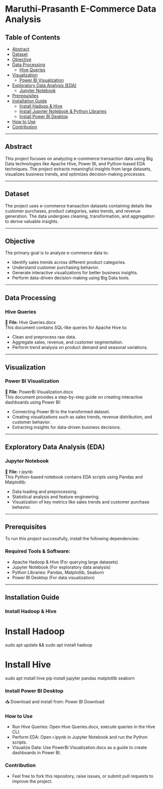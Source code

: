 # Maruthi-Prasanth E-Commerce Data Analysis

## Table of Contents

- [Abstract](#abstract)
- [Dataset](#dataset)
- [Objective](#objective)
- [Data Processing](#data-processing)
  - [Hive Queries](#hive-queries)
- [Visualization](#visualization)
  - [Power BI Visualization](#power-bi-visualization)
- [Exploratory Data Analysis (EDA)](#exploratory-data-analysis-eda)
  - [Jupyter Notebook](#jupyter-notebook)
- [Prerequisites](#prerequisites)
- [Installation Guide](#installation-guide)
  - [Install Hadoop & Hive](#install-hadoop--hive)
  - [Install Jupyter Notebook & Python Libraries](#install-jupyter-notebook--python-libraries)
  - [Install Power BI Desktop](#install-power-bi-desktop)
- [How to Use](#how-to-use)
- [Contribution](#contribution)

---

## Abstract

This project focuses on analyzing e-commerce transaction data using Big Data technologies like Apache Hive, Power BI, and Python-based EDA techniques. The project extracts meaningful insights from large datasets, visualizes business trends, and optimizes decision-making processes.

---

## Dataset

The project uses e-commerce transaction datasets containing details like customer purchases, product categories, sales trends, and revenue generation. The data undergoes cleaning, transformation, and aggregation to derive valuable insights.

---

## Objective

The primary goal is to analyze e-commerce data to:

- Identify sales trends across different product categories.
- Understand customer purchasing behavior.
- Generate interactive visualizations for better business insights.
- Perform data-driven decision-making using Big Data tools.

---

## Data Processing

### Hive Queries

📄 **File:** Hive Queries.docx  
This document contains SQL-like queries for Apache Hive to:

- Clean and preprocess raw data.
- Aggregate sales, revenue, and customer segmentation.
- Perform trend analysis on product demand and seasonal variations.

---

## Visualization

### Power BI Visualization

📄 **File:** PowerBi Visualization.docx  
This document provides a step-by-step guide on creating interactive dashboards using Power BI:

- Connecting Power BI to the transformed dataset.
- Creating visualizations such as sales trends, revenue distribution, and customer behavior.
- Extracting insights for data-driven business decisions.

---

## Exploratory Data Analysis (EDA)

### Jupyter Notebook

📄 **File:** r.ipynb  
This Python-based notebook contains EDA scripts using Pandas and Matplotlib:

- Data loading and preprocessing.
- Statistical analysis and feature engineering.
- Visualization of key metrics like sales trends and customer purchase behavior.

---

## Prerequisites

To run this project successfully, install the following dependencies:

### Required Tools & Software:

- Apache Hadoop & Hive (For querying large datasets)
- Jupyter Notebook (For exploratory data analysis)
- Python Libraries: Pandas, Matplotlib, Seaborn
- Power BI Desktop (For data visualization)

---

## Installation Guide

### Install Hadoop & Hive


# Install Hadoop
sudo apt update && sudo apt install hadoop

# Install Hive
sudo apt install hive
pip install jupyter pandas matplotlib seaborn
### Install Power BI Desktop
📥 Download and install from: Power BI Download

### How to Use

- Run Hive Queries: Open Hive Queries.docx, execute queries in the Hive CLI.
- Perform EDA: Open r.ipynb in Jupyter Notebook and run the Python scripts.
- Visualize Data: Use PowerBi Visualization.docx as a guide to create dashboards in Power BI.

### Contribution
- Feel free to fork this repository, raise issues, or submit pull requests to improve the project.

